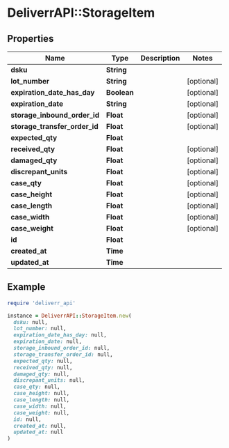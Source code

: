 # DeliverrAPI::StorageItem

## Properties

| Name | Type | Description | Notes |
| ---- | ---- | ----------- | ----- |
| **dsku** | **String** |  |  |
| **lot_number** | **String** |  | [optional] |
| **expiration_date_has_day** | **Boolean** |  | [optional] |
| **expiration_date** | **String** |  | [optional] |
| **storage_inbound_order_id** | **Float** |  | [optional] |
| **storage_transfer_order_id** | **Float** |  | [optional] |
| **expected_qty** | **Float** |  |  |
| **received_qty** | **Float** |  | [optional] |
| **damaged_qty** | **Float** |  | [optional] |
| **discrepant_units** | **Float** |  | [optional] |
| **case_qty** | **Float** |  | [optional] |
| **case_height** | **Float** |  | [optional] |
| **case_length** | **Float** |  | [optional] |
| **case_width** | **Float** |  | [optional] |
| **case_weight** | **Float** |  | [optional] |
| **id** | **Float** |  |  |
| **created_at** | **Time** |  |  |
| **updated_at** | **Time** |  |  |

## Example

```ruby
require 'deliverr_api'

instance = DeliverrAPI::StorageItem.new(
  dsku: null,
  lot_number: null,
  expiration_date_has_day: null,
  expiration_date: null,
  storage_inbound_order_id: null,
  storage_transfer_order_id: null,
  expected_qty: null,
  received_qty: null,
  damaged_qty: null,
  discrepant_units: null,
  case_qty: null,
  case_height: null,
  case_length: null,
  case_width: null,
  case_weight: null,
  id: null,
  created_at: null,
  updated_at: null
)
```

